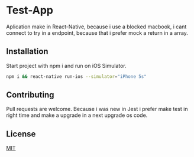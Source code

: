 # Test-App

Aplication make in React-Native, because i use a blocked macbook, i cant connect to try in a endpoint, because that i prefer mock a return in a array.

## Installation

Start project with npm i and run on iOS Simulator.

```bash
npm i && react-native run-ios --simulator="iPhone 5s"
```

## Contributing
Pull requests are welcome. Because i was new in Jest i prefer make test in right time and make a upgrade in a next upgrade os code.

## License
[MIT](https://choosealicense.com/licenses/mit/)
